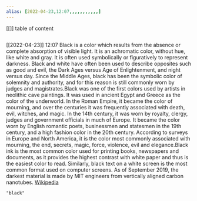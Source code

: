 ```yaml
---
alias: [2022-04-23,12:07,,,,,,,,,,,]
---
```

[[]]
table of content
```toc
```

[[2022-04-23]] 12:07
Black is a color which results from the absence or complete absorption of visible light. It is an achromatic color, without hue, like white and gray. It is often used symbolically or figuratively to represent darkness. Black and white have often been used to describe opposites such as good and evil, the Dark Ages versus Age of Enlightenment, and night versus day. Since the Middle Ages, black has been the symbolic color of solemnity and authority, and for this reason is still commonly worn by judges and magistrates.Black was one of the first colors used by artists in neolithic cave paintings. It was used in ancient Egypt and Greece as the color of the underworld. In the Roman Empire, it became the color of mourning, and over the centuries it was frequently associated with death, evil, witches, and magic. In the 14th century, it was worn by royalty, clergy, judges and government officials in much of Europe. It became the color worn by English romantic poets, businessmen and statesmen in the 19th century, and a high fashion color in the 20th century.  According to surveys in Europe and North America, it is the color most commonly associated with mourning, the end, secrets, magic, force, violence, evil and elegance.Black ink is the most common color used for printing books, newspapers and documents, as it provides the highest contrast with white paper and thus is the easiest color to read. Similarly, black text on a white screen is the most common format used on computer screens. As of September 2019, the darkest material is made by MIT engineers from vertically aligned carbon nanotubes.
[Wikipedia](https://en.wikipedia.org/wiki/Black)
```query
"black"
```